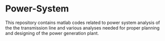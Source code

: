 # Power-System
 This repository contains matlab codes related to power system analysis of the the transmission line and various analyses needed for proper planning and designing of the power generation plant.
